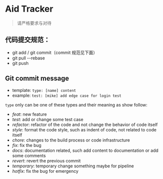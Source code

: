 # Aid Tracker

> 请严格要求与对待

## 代码提交规范：

- git add / git commit（commit 规范见下面）
- git pull --rebase
- git push

## Git commit message

- template: `type: [name] content`
- example: `test: [mike] add edge case for login test`

`type` only can be one of these types and their meaning as show follow:

- _feat_: new feature
- _test_: add or change some test case
- _refactor_: refactor of the code and not change the behavior of code itself
- _style_: format the code style, such as indent of code, not related to code itself
- _chore_: changes to the build process or code infrastructure
- _fix_: fix the bug
- _docs_: documentation related, such add content to documentation or add some comments
- _revert_: revert the previous commit
- _temporary_: temporary change something maybe for pipeline
- _hotfix_: fix the bug for emergency
